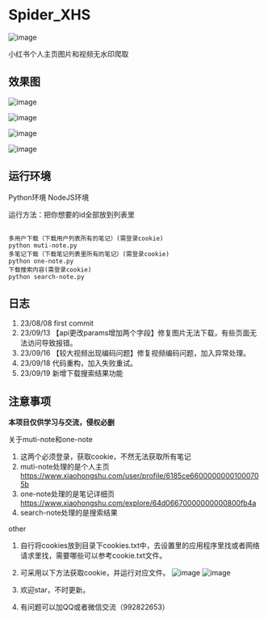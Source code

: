 # Spider_XHS
![image](https://img.shields.io/badge/cv_cat-Spider_XHS-blue)

小红书个人主页图片和视频无水印爬取

## 效果图
![image](https://github.com/cv-cat/Spider_XHS/assets/94289429/ef8990bc-d568-4b63-9dfc-4e2e4f235f99)

![image](https://github.com/cv-cat/Spider_XHS/assets/94289429/a5eb7df4-434a-4e6e-91e1-b60b40ca08e8)

![image](https://github.com/cv-cat/Spider_XHS/assets/94289429/d8c2e84e-3e78-4ca8-8c93-406a3e74da91)

![image](https://github.com/cv-cat/Spider_XHS/assets/94289429/7a0ea368-5507-469f-84f4-6dda59568b86)

## 运行环境
Python环境
NodeJS环境

运行方法：把你想要的id全部放到列表里
```

多用户下载（下载用户列表所有的笔记）(需登录cookie)
python muti-note.py
多笔记下载（下载笔记列表里所有的笔记）(需登录cookie)
python one-note.py
下载搜索内容(需登录cookie)
python search-note.py
```
## 日志
1. 23/08/08   first commit
2. 23/09/13 【api更改params增加两个字段】修复图片无法下载，有些页面无法访问导致报错。
3. 23/09/16 【较大视频出现编码问题】修复视频编码问题，加入异常处理。
4. 23/09/18   代码重构，加入失败重试。
5. 23/09/19   新增下载搜索结果功能

## 注意事项
**本项目仅供学习与交流，侵权必删**


关于muti-note和one-note
1. 这两个必须登录，获取cookie，不然无法获取所有笔记
2. muti-note处理的是个人主页 https://www.xiaohongshu.com/user/profile/6185ce66000000001000705b
3. one-note处理的是笔记详细页 https://www.xiaohongshu.com/explore/64d06670000000000800fb4a
4. search-note处理的是搜索结果

other
1. 自行将cookies放到目录下cookies.txt中，去设置里的应用程序里找或者网络请求里找，需要哪些可以参考cookie.txt文件。
2. 可采用以下方法获取cookie，并运行对应文件。
![image](https://github.com/cv-cat/Spider_XHS/assets/94289429/e2ceaa15-defc-4d41-a6db-4a9d3f3055e4)
![image](https://github.com/cv-cat/Spider_XHS/assets/94289429/78e791a6-ba51-455a-a438-3c829db5c387)

3. 欢迎star，不时更新。
4. 有问题可以加QQ或者微信交流（992822653）
